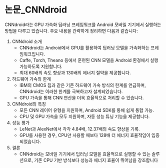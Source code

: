 # 논문_CNNdroid

CNNdroid라는 GPU 가속화 딥러닝 프레임워크를 Android 모바일 기기에서 실행하는 방법을 다루고 있습니다. 주요 내용을 간략하게 정리하면 다음과 같습니다:

1. CNNdroid 소개
   * CNNdroid는 Android에서 GPU를 활용하여 딥러닝 모델을 가속화하는 프레임워크입니다.
   * Caffe, Torch, Theano 등에서 훈련된 CNN 모델을 Android 환경에서 실행 가능하도록 지원합니다.
   * 최대 60배의 속도 향상과 130배의 에너지 절약을 제공합니다.
2. 하드웨어 가속의 한계
   * IBM의 CMOS 칩과 같은 기존 하드웨어 가속 방식의 한계를 언급하며, CNNdroid는 이러한 한계를 극복하고자 설계되었습니다.
   * GPU 가속을 통해 CNN 연산을 더욱 효율적으로 처리할 수 있습니다.
3. CNNdroid의 특징
   * 모든 CNN 레이어 유형을 지원하며, Android SDK를 통해 쉽게 통합 가능.
   * CPU 및 GPU 가속을 모두 지원하며, 자동 성능 튜닝 기능을 제공합니다.
4. 성능 평가
   * LeNet과 AlexNet에서 각각 4.84배, 12.37배의 속도 향상을 기록.
   * GPU를 사용한 경우, CPU만 사용할 때보다 128배 더 에너지 효율적임이 입증되었습니다.
5. 결론
   * CNNdroid는 모바일 기기에서 딥러닝 모델을 효율적으로 실행할 수 있는 솔루션으로, 기존 CPU 기반 방식보다 성능과 에너지 효율이 뛰어남을 강조합니다
